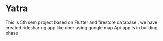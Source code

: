 # Yatra
This is 5th sem project based on Flutter and firestore database . we have created ridesharing app like uber using google map Api
app is in building phase
